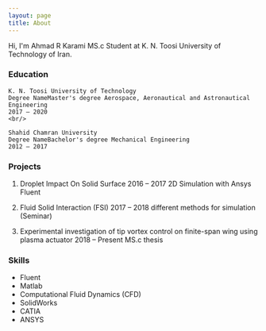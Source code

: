 ```yaml
---
layout: page
title: About
---
```


Hi, I'm Ahmad R Karami MS.c Student at K. N. Toosi University of Technology of Iran. 

### Education

    K. N. Toosi University of Technology
    Degree NameMaster's degree Aerospace, Aeronautical and Astronautical Engineering
    2017 – 2020
    <br/>
    
    Shahid Chamran University
    Degree NameBachelor's degree Mechanical Engineering
    2012 – 2017
 
### Projects

 1. Droplet Impact On Solid Surface
 2016 – 2017
 2D Simulation with Ansys Fluent
 
 2. Fluid Solid Interaction (FSI)
 2017 – 2018
 different methods for simulation (Seminar)
 
 3. Experimental investigation of tip vortex control on finite-span wing using plasma actuator
 2018 – Present
 MS.c thesis
 
### Skills
 * Fluent
 * Matlab
 * Computational Fluid Dynamics (CFD)
 * SolidWorks
 * CATIA
 * ANSYS
